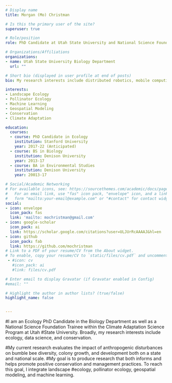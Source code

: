 ```yaml
---
# Display name
title: Morgan (Mo) Christman

# Is this the primary user of the site?
superuser: true

# Role/position
role: PhD Candidate at Utah State University and National Science Foundation Climate Adaptation Science Trainee

# Organizations/Affiliations
organizations:
- name: Utah State University Biology Department
  url: ""

# Short bio (displayed in user profile at end of posts)
bio: My research interests include distributed robotics, mobile computing and programmable matter.

interests:
- Landscape Ecology
- Pollinator Ecology
- Machine Learning
- Geospatial Modeling 
- Conservation 
- Climate Adaptation

education:
  courses:
  - course: PhD Candidate in Ecology
    institution: Stanford University
    year: 2017-22 (Anticipated)
  - course: BS in Biology
    institution: Denison University
    year: 2013-17
  - course: BA in Environmental Studies
    institution: Denison University
    year: 20013-17

# Social/Academic Networking
# For available icons, see: https://sourcethemes.com/academic/docs/page-builder/#icons
#   For an email link, use "fas" icon pack, "envelope" icon, and a link in the
#   form "mailto:your-email@example.com" or "#contact" for contact widget.
social:
- icon: envelope
  icon_pack: fas
  link: 'mailto: mochristman@gmail.com'
- icon: google-scholar
  icon_pack: ai
  link: https://scholar.google.com/citations?user=ULJUrRcAAAAJ&hl=en
- icon: github
  icon_pack: fab
  link: https://github.com/mochristman
# Link to a PDF of your resume/CV from the About widget.
# To enable, copy your resume/CV to `static/files/cv.pdf` and uncomment the lines below.
 - #icon: cv
   #icon_pack: ai
   #link: files/cv.pdf

# Enter email to display Gravatar (if Gravatar enabled in Config)
#email: ""

# Highlight the author in author lists? (true/false)
highlight_name: false


---
```


#I am an Ecology PhD Candidate in the Biology Department as well as a National Science Foundation Trainee within the Climate Adaptation Science Program at Utah #State University. Broadly, my research interests include ecology, data science, and conservation. 

#My current research evaluates the impact of anthropogenic disturbances on bumble bee diversity, colony growth, and development both on a state and national scale. #My goal is to produce research that both informs and helps promote positive conservation and management practices. To reach this goal, I integrate landscape #ecology, pollinator ecology, geospatial modeling, and machine learning.


